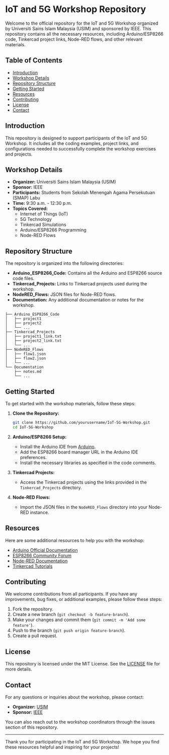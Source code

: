 # IoT and 5G Workshop Repository

Welcome to the official repository for the IoT and 5G Workshop organized by Universiti Sains Islam Malaysia (USIM) and sponsored by IEEE. This repository contains all the necessary resources, including Arduino/ESP8266 code, Tinkercad project links, Node-RED flows, and other relevant materials.

## Table of Contents

- [Introduction](#introduction)
- [Workshop Details](#workshop-details)
- [Repository Structure](#repository-structure)
- [Getting Started](#getting-started)
- [Resources](#resources)
- [Contributing](#contributing)
- [License](#license)
- [Contact](#contact)

## Introduction

This repository is designed to support participants of the IoT and 5G Workshop. It includes all the coding examples, project links, and configurations needed to successfully complete the workshop exercises and projects. 

## Workshop Details

- **Organizer:** Universiti Sains Islam Malaysia (USIM)
- **Sponsor:** IEEE
- **Participants:** Students from Sekolah Menengah Agama Persekutuan (SMAP) Labu
- **Time:** 9:30 a.m. - 12:30 p.m.
- **Topics Covered:** 
  - Internet of Things (IoT)
  - 5G Technology
  - Tinkercad Simulations
  - Arduino/ESP8266 Programming
  - Node-RED Flows
 

## Repository Structure

The repository is organized into the following directories:

- **Arduino_ESP8266_Code:** Contains all the Arduino and ESP8266 source code files.
- **Tinkercad_Projects:** Links to Tinkercad projects used during the workshop.
- **NodeRED_Flows:** JSON files for Node-RED flows.
- **Documentation:** Any additional documentation or notes for the workshop.

```
├── Arduino_ESP8266_Code
│   ├── project1
│   ├── project2
│   └── ...
├── Tinkercad_Projects
│   ├── project1_link.txt
│   ├── project2_link.txt
│   └── ...
├── NodeRED_Flows
│   ├── flow1.json
│   ├── flow2.json
│   └── ...
└── Documentation
    ├── notes.md
    └── ...
```

## Getting Started

To get started with the workshop materials, follow these steps:

1. **Clone the Repository:**
   ```bash
   git clone https://github.com/yourusername/IoT-5G-Workshop.git
   cd IoT-5G-Workshop
   ```

2. **Arduino/ESP8266 Setup:**
   - Install the Arduino IDE from [Arduino](https://www.arduino.cc/en/software).
   - Add the ESP8266 board manager URL in the Arduino IDE preferences.
   - Install the necessary libraries as specified in the code comments.

3. **Tinkercad Projects:**
   - Access the Tinkercad projects using the links provided in the `Tinkercad_Projects` directory.

4. **Node-RED Flows:**
   - Import the JSON files in the `NodeRED_Flows` directory into your Node-RED instance.

## Resources

Here are some additional resources to help you with the workshop:

- [Arduino Official Documentation](https://www.arduino.cc/en/Guide/HomePage)
- [ESP8266 Community Forum](https://www.esp8266.com/)
- [Node-RED Documentation](https://nodered.org/docs/)
- [Tinkercad Tutorials](https://www.tinkercad.com/learn)

## Contributing

We welcome contributions from all participants. If you have any improvements, bug fixes, or additional examples, please follow these steps:

1. Fork the repository.
2. Create a new branch (`git checkout -b feature-branch`).
3. Make your changes and commit them (`git commit -m 'Add some feature'`).
4. Push to the branch (`git push origin feature-branch`).
5. Create a pull request.

## License

This repository is licensed under the MIT License. See the [LICENSE](LICENSE) file for more details.

## Contact

For any questions or inquiries about the workshop, please contact:

- **Organizer:** [USIM](https://www.usim.edu.my/)
- **Sponsor:** [IEEE](https://www.ieee.org/)

You can also reach out to the workshop coordinators through the issues section of this repository.

---

Thank you for participating in the IoT and 5G Workshop. We hope you find these resources helpful and inspiring for your projects!
